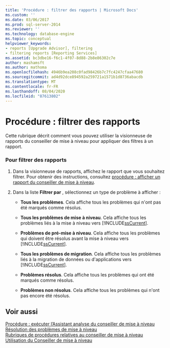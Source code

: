 ```yaml
---
title: 'Procédure : filtrer des rapports | Microsoft Docs'
ms.custom: ''
ms.date: 03/06/2017
ms.prod: sql-server-2014
ms.reviewer: ''
ms.technology: database-engine
ms.topic: conceptual
helpviewer_keywords:
- reports [Upgrade Advisor], filtering
- filtering reports [Reporting Services]
ms.assetid: bc3dbe16-f6c1-4f07-8d88-2b8e86302c7e
author: mashamsft
ms.author: mathoma
ms.openlocfilehash: 4946b9ea208c0fad98426b7c7fc4247cfaa47680
ms.sourcegitcommit: ad4d92dce894592a259721a1571b1d8736abacdb
ms.translationtype: MT
ms.contentlocale: fr-FR
ms.lasthandoff: 08/04/2020
ms.locfileid: "87613802"
---
```

# <a name="how-to-filter-reports"></a>Procédure : filtrer des rapports
  Cette rubrique décrit comment vous pouvez utiliser la visionneuse de rapports du conseiller de mise à niveau pour appliquer des filtres à un rapport.  
  
### <a name="to-filter-reports"></a>Pour filtrer des rapports  
  
1.  Dans la visionneuse de rapports, affichez le rapport que vous souhaitez filtrer. Pour obtenir des instructions, consultez [procédure : afficher un rapport du conseiller de mise à niveau](../../../2014/sql-server/install/how-to-view-an-upgrade-advisor-report.md).  
  
2.  Dans la liste **Filtrer par** , sélectionnez un type de problème à afficher :  
  
    -   **Tous les problèmes**. Cela affiche tous les problèmes qui n'ont pas été marqués comme résolus.  
  
    -   **Tous les problèmes de mise à niveau**. Cela affiche tous les problèmes liés à la mise à niveau vers [!INCLUDE[ssCurrent](../../includes/sscurrent-md.md)].  
  
    -   **Problèmes de pré-mise à niveau**. Cela affiche tous les problèmes qui doivent être résolus avant la mise à niveau vers [!INCLUDE[ssCurrent](../../includes/sscurrent-md.md)].  
  
    -   **Tous les problèmes de migration**. Cela affiche tous les problèmes liés à la migration de données ou d'applications vers [!INCLUDE[ssCurrent](../../includes/sscurrent-md.md)].  
  
    -   **Problèmes résolus**. Cela affiche tous les problèmes qui ont été marqués comme résolus.  
  
    -   **Problèmes non résolus**. Cela affiche tous les problèmes qui n'ont pas encore été résolus.  
  
## <a name="see-also"></a>Voir aussi  
 [Procédure : exécuter l’Assistant analyse du conseiller de mise à niveau](../../../2014/sql-server/install/how-to-run-the-upgrade-advisor-analysis-wizard.md)   
 [Résolution des problèmes de mise à niveau](../../../2014/sql-server/install/resolving-upgrade-issues.md)   
 [Rubriques de procédures relatives au conseiller de mise à niveau](../../../2014/sql-server/install/upgrade-advisor-how-to-topics.md)   
 [Utilisation du Conseiller de mise à niveau](../../../2014/sql-server/install/working-with-upgrade-advisor.md)  
  
  
